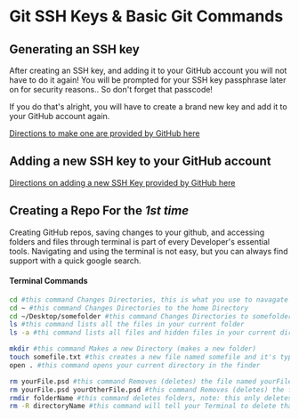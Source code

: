 # Git SSH Keys & Basic Git Commands

## Generating an SSH key
After creating an SSH key, and adding it to your GitHub account you will not have to do it again! You will be prompted for your SSH key passphrase later on for security reasons.. So don't forget that passcode!

If you do that's alright, you will have to create a brand new key and add it to your GitHub account again. 

[Directions to make one are provided by GitHub here](https://help.github.com/articles/generating-a-new-ssh-key-and-adding-it-to-the-ssh-agent/)


## Adding a new SSH key to your GitHub account
[Directions on adding a new SSH Key provided by GitHub here](https://help.github.com/articles/adding-a-new-ssh-key-to-your-github-account/)



## Creating a Repo For the *1st time*
Creating GitHub repos, saving changes to your github, and accessing folders and files through terminal is part of every Developer's essential tools. Navigating and using the terminal is not easy, but you can always find support with a quick google search. 

#### Terminal Commands
```sh
cd #this command Changes Directories, this is what you use to navagate through folders
cd ~ #this command Changes Directories to the home Directory
cd ~/Desktop/somefolder #this command Changes Directories to somefolder inside of your Desktop
ls #this command lists all the files in your current folder
ls -a #thi command lists all files and hidden files in your current directory

mkdir #this command Makes a new Directory (makes a new folder)
touch somefile.txt #this creates a new file named somefile and it's type of file
open . #this command opens your current directory in the finder

rm yourFile.psd #this command Removes (deletes) the file named yourFile.psd
rm yourFile.psd yourOtherFile.psd #this command Removes (deletes) the file named yourFile.psd as well as yourOtherFile.psd
rmdir folderName #this command deletes folders, note: this only deletes EMPTY directories
rm -R directoryName #this command will tell your Terminal to delete that folder, any files it contains, and any subfolders inside of it, and any directories inside of those subdirectories and so on this will delete everything, and you will NOT get this back. 

```